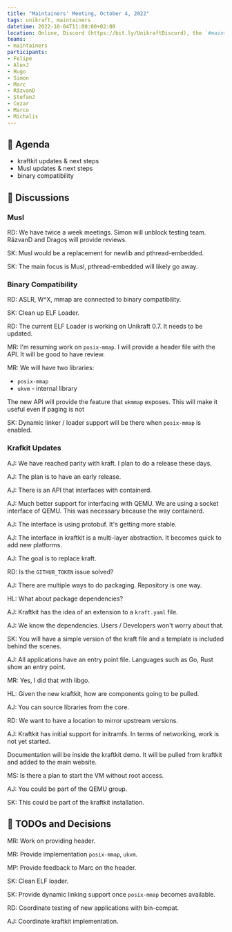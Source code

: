 ```yaml
---
title: "Maintainers' Meeting, October 4, 2022"
tags: unikraft, maintainers
datetime: 2022-10-04T11:00:00+02:00
location: Online, Discord (https://bit.ly/UnikraftDiscord), the `#maintainers-voice` voice channel
teams:
- maintainers
participants:
- Felipe
- AlexJ
- Hugo
- Simon
- Marc
- RăzvanD
- ȘtefanJ
- Cezar
- Marco
- Michalis
---
```


## :dart: Agenda

- kraftkit updates & next steps
- Musl updates & next steps
- binary compatibility

## :closed_book: Discussions

### Musl

RD: We have twice a week meetings.
Simon will unblock testing team.
RăzvanD and Dragoș will provide reviews.

SK: Musl would be a replacement for newlib and pthread-embedded.

SK: The main focus is Musl, pthread-embedded will likely go away.

### Binary Compatibility

RD: ASLR, W^X, mmap are connected to binary compatibility.

SK: Clean up ELF Loader.

RD: The current ELF Loader is working on Unikraft 0.7.
It needs to be updated.

MR: I'm resuming work on `posix-mmap`.
I will provide a header file with the API.
It will be good to have review.

MR: We will have two libraries:
* `posix-mmap`
* `ukvm` - internal library

The new API will provide the feature that `ukmmap` exposes.
This will make it useful even if paging is not 

SK: Dynamic linker / loader support will be there when `posix-mmap` is enabled.

### Krafkit Updates

AJ: We have reached parity with kraft.
I plan to do a release these days.

AJ: The plan is to have an early release.

AJ: There is an API that interfaces with containerd.

AJ: Much better support for interfacing with QEMU.
We are using a socket interface of QEMU.
This was necessary because the way containerd.

AJ: The interface is using protobuf.
It's getting more stable.

AJ: The interface in kraftkit is a multi-layer abstraction.
It becomes quick to add new platforms.

AJ: The goal is to replace kraft.

RD: Is the `GITHUB_TOKEN` issue solved?

AJ: There are multiple ways to do packaging.
Repository is one way.

HL: What about package dependencies?

AJ: Kraftkit has the idea of an extension to a `kraft.yaml` file.

AJ: We know the dependencies.
Users / Developers won't worry about that.

SK: You will have a simple version of the kraft file and a template is included behind the scenes.

AJ: All applications have an entry point file.
Languages such as Go, Rust show an entry point.

MR: Yes, I did that with libgo.

HL: Given the new kraftkit, how are components going to be pulled.

AJ: You can source libraries from the core.

RD: We want to have a location to mirror upstream versions.

AJ: Kraftkit has initial support for initramfs.
In terms of networking, work is not yet started.

Documentation will be inside the kraftkit demo.
It will be pulled from kraftkit and added to the main website.

MS: Is there a plan to start the VM without root access.

AJ: You could be part of the QEMU group.

SK: This could be part of the kraftkit installation.

## :wrench: TODOs and Decisions

MR: Work on providing header.

MR: Provide implementation `posix-mmap`, `ukvm`.

MP: Provide feedback to Marc on the header.

SK: Clean ELF loader.

SK: Provide dynamic linking support once `posix-mmap` becomes available.

RD: Coordinate testing of new applications with bin-compat.

AJ: Coordinate kraftkit implementation.
